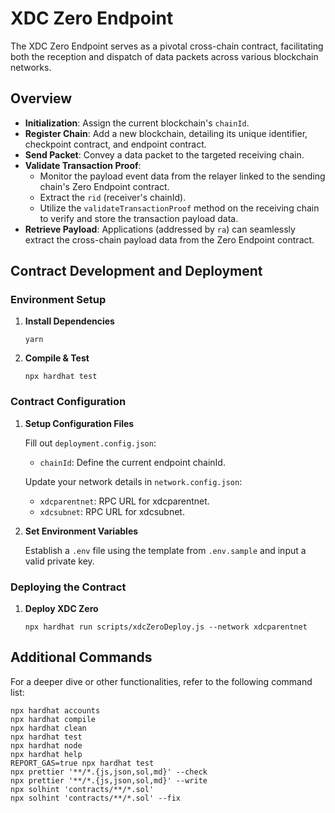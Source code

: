 # XDC Zero Endpoint

The XDC Zero Endpoint serves as a pivotal cross-chain contract, facilitating both the reception and dispatch of data packets across various blockchain networks.

## Overview

- **Initialization**: Assign the current blockchain's `chainId`.
- **Register Chain**: Add a new blockchain, detailing its unique identifier, checkpoint contract, and endpoint contract.
- **Send Packet**: Convey a data packet to the targeted receiving chain.
- **Validate Transaction Proof**:
  - Monitor the payload event data from the relayer linked to the sending chain's Zero Endpoint contract.
  - Extract the `rid` (receiver's chainId).
  - Utilize the `validateTransactionProof` method on the receiving chain to verify and store the transaction payload data.
- **Retrieve Payload**: Applications (addressed by `ra`) can seamlessly extract the cross-chain payload data from the Zero Endpoint contract.

## Contract Development and Deployment

### Environment Setup

1. **Install Dependencies**

   ```shell
   yarn
   ```

2. **Compile & Test**
   ```shell
   npx hardhat test
   ```

### Contract Configuration

1. **Setup Configuration Files**

   Fill out `deployment.config.json`:

   - `chainId`: Define the current endpoint chainId.

   Update your network details in `network.config.json`:

   - `xdcparentnet`: RPC URL for xdcparentnet.
   - `xdcsubnet`: RPC URL for xdcsubnet.

2. **Set Environment Variables**

   Establish a `.env` file using the template from `.env.sample` and input a valid private key.

### Deploying the Contract

1. **Deploy XDC Zero**

   ```shell
   npx hardhat run scripts/xdcZeroDeploy.js --network xdcparentnet
   ```

## Additional Commands

For a deeper dive or other functionalities, refer to the following command list:

```shell
npx hardhat accounts
npx hardhat compile
npx hardhat clean
npx hardhat test
npx hardhat node
npx hardhat help
REPORT_GAS=true npx hardhat test
npx prettier '**/*.{js,json,sol,md}' --check
npx prettier '**/*.{js,json,sol,md}' --write
npx solhint 'contracts/**/*.sol'
npx solhint 'contracts/**/*.sol' --fix
```
